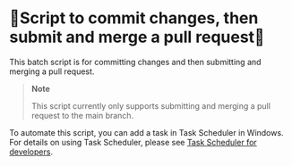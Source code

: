 # 🚧Script to commit changes, then submit and merge a pull request🚧

This batch script is for committing changes and then submitting and merging a pull request.

> **Note**
> 
> This script currently only supports submitting and merging a pull request to the main branch.

To automate this script, you can add a task in Task Scheduler in Windows. For details on using Task Scheduler, please see [Task Scheduler for developers](https://docs.microsoft.com/en-us/windows/win32/taskschd/task-scheduler-start-page).
